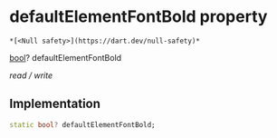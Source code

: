 


# defaultElementFontBold property




    *[<Null safety>](https://dart.dev/null-safety)*


[bool](https://api.flutter.dev/flutter/dart-core/bool-class.html)? defaultElementFontBold
  
_read / write_






## Implementation

```dart
static bool? defaultElementFontBold;


```







